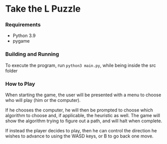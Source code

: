 # Take the L Puzzle

### Requirements

- Python 3.9
- pygame

### Building and Running

To execute the program, run `python3 main.py`, while being inside the src folder

### How to Play

When starting the game, the user will be presented with a menu to choose who will play (him or the computer).

If he chooses the computer, he will then be prompted to choose which algorithm to choose and, if applicable, the heuristic as well. The game will show the algorithm trying to figure out a path, and will halt when complete.

If instead the player decides to play, then he can control the direction he wishes to advance to using the WASD keys, or B to go back one move.
